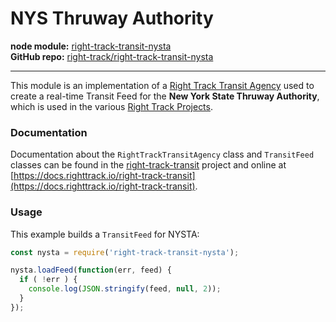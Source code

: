 NYS Thruway Authority
=====================

**node module:** [right-track-transit-nysta](https://www.npmjs.com/package/right-track-transit-nysta)<br />
**GitHub repo:** [right-track/right-track-transit-nysta](https://github.com/right-track/right-track-transit-nysta)

---

This module is an implementation of a [Right Track Transit Agency](https://github.com/right-track/right-track-agency)
used to create a real-time Transit Feed for the **New York State Thruway Authority**, which is used in the various
[Right Track Projects](https://github.com/right-track).


### Documentation

Documentation about the `RightTrackTransitAgency` class and `TransitFeed` classes can be found in the
[right-track-transit](https://github.com/right-track/right-track-transit) project
and online at [https://docs.righttrack.io/right-track-transit](https://docs.righttrack.io/right-track-transit).

### Usage

This example builds a `TransitFeed` for NYSTA:

```javascript
const nysta = require('right-track-transit-nysta');

nysta.loadFeed(function(err, feed) {
  if ( !err ) {
    console.log(JSON.stringify(feed, null, 2));
  }
});
```
